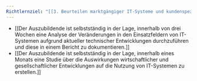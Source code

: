 ```yaml
---
Richtlernziel: "[[3. Beurteilen marktgängiger IT-Systeme und kundenspezifischer Lösungen]]"
---
```

- [[Der Auszubildende ist selbstständig in der Lage, innerhalb von drei Wochen eine Analyse der Veränderungen in den Einsatzfeldern von IT-Systemen aufgrund aktueller technischer Entwicklungen durchzuführen und diese in einem Bericht zu dokumentieren.]]
- [[Der Auszubildende ist selbstständig in der Lage, innerhalb eines Monats eine Studie über die Auswirkungen wirtschaftlicher und gesellschaftlicher Entwicklungen auf die Nutzung von IT-Systemen zu erstellen.]]